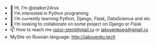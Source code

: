 - 👋 Hi, I’m @stalker24rus
- 👀 I’m interested in Python programing
- 🌱 I’m currently learning Python, Django, Flask, DataScience and etc
- 💞️ I’m looking to collaborate on some project on Django or Flask 
- 📫 How to reach me razor-stent@mail.ru or iakovenkoeg@gmail.ru
- MySite on Russian language: http://iakovenko.tech

<!---
stalker24rus/stalker24rus is a ✨ special ✨ repository because its `README.md` (this file) appears on your GitHub profile.
You can click the Preview link to take a look at your changes.
--->
